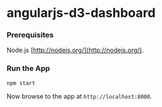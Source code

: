 # angularjs-d3-dashboard

### Prerequisites

Node.js [http://nodejs.org/](http://nodejs.org/).

### Run the App

```
npm start
```

Now browse to the app at `http://localhost:8000`.
